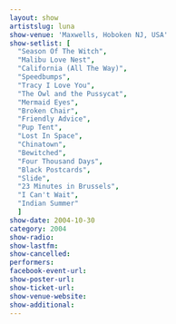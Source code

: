 ```yaml
---
layout: show
artistslug: luna
show-venue: 'Maxwells, Hoboken NJ, USA'
show-setlist: [
  "Season Of The Witch",
  "Malibu Love Nest",
  "California (All The Way)",
  "Speedbumps",
  "Tracy I Love You",
  "The Owl and the Pussycat",
  "Mermaid Eyes",
  "Broken Chair",
  "Friendly Advice",
  "Pup Tent",
  "Lost In Space",
  "Chinatown",
  "Bewitched",
  "Four Thousand Days",
  "Black Postcards",
  "Slide",
  "23 Minutes in Brussels",
  "I Can't Wait",
  "Indian Summer"
  ]
show-date: 2004-10-30
category: 2004
show-radio: 
show-lastfm: 
show-cancelled: 
performers: 
facebook-event-url: 
show-poster-url: 
show-ticket-url: 
show-venue-website: 
show-additional: 
---
```


